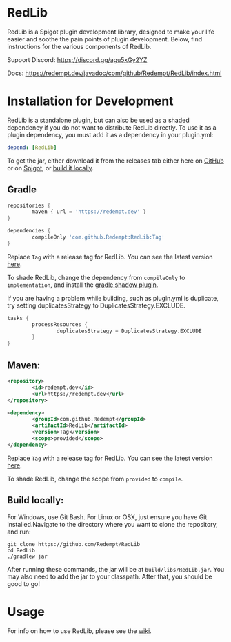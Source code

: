 # RedLib
RedLib is a Spigot plugin development library, designed to make your life easier and soothe the pain points of plugin development. Below, find instructions for the various components of RedLib.

Support Discord: https://discord.gg/agu5xGy2YZ

Docs: https://redempt.dev/javadoc/com/github/Redempt/RedLib/index.html

# Installation for Development

RedLib is a standalone plugin, but can also be used as a shaded dependency if you do not want to distribute RedLib directly. To use it as a plugin dependency, you must add it as a dependency in your plugin.yml:

```yaml
depend: [RedLib]
```

To get the jar, either download it from the releases tab either here on [GitHub](https://github.com/Redempt/RedLib/releases) or on [Spigot](https://www.spigotmc.org/resources/redlib.78713/), or [build it locally](https://github.com/Redempt/RedLib#build-locally).

## Gradle

```groovy
repositories {
        maven { url = 'https://redempt.dev' }
}

```

```groovy
dependencies {
        compileOnly 'com.github.Redempt:RedLib:Tag'
}
```

Replace `Tag` with a release tag for RedLib. You can see the latest version [here](https://github.com/Redempt/RedLib/releases/latest).

To shade RedLib, change the dependency from `compileOnly` to `implementation`, and install the [gradle shadow plugin](https://github.com/johnrengelman/shadow).

If you are having a problem while building, such as plugin.yml is duplicate, try setting duplicatesStrategy to DuplicatesStrategy.EXCLUDE.
```groovy
tasks {
        processResources {
                duplicatesStrategy = DuplicatesStrategy.EXCLUDE
        }
}
```

## Maven:

```xml
<repository>
        <id>redempt.dev</id>
        <url>https://redempt.dev</url>
</repository>
```

```xml
<dependency>
        <groupId>com.github.Redempt</groupId>
        <artifactId>RedLib</artifactId>
        <version>Tag</version>
        <scope>provided</scope>
</dependency>
```
Replace `Tag` with a release tag for RedLib. You can see the latest version [here](https://github.com/Redempt/RedLib/releases/latest).

To shade RedLib, change the scope from `provided` to `compile`.

## Build locally:

For Windows, use Git Bash. For Linux or OSX, just ensure you have Git installed.Navigate to the directory where you want to clone the repository, and run:

```
git clone https://github.com/Redempt/RedLib
cd RedLib
./gradlew jar
```

After running these commands, the jar will be at `build/libs/RedLib.jar`.
You may also need to add the jar to your classpath. After that, you should be good to go!

# Usage

For info on how to use RedLib, please see the [wiki](https://github.com/Redempt/RedLib/wiki).
